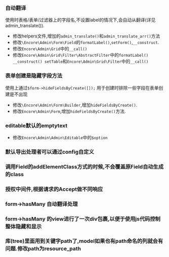 ### 自动翻译
使用时表格/表单/过滤器上的字段名,不设置label的情况下,会自动从翻译(详见admin_translate()).
* 修改helpers文件,增加的`admin_translate()`和`admin_translate_arr()`方法
* 修改`\Encore\Admin\Form\Field`的`formatLabel()`,`setForm()`,`__construct`.
* 修改`Encore\Admin\Grid`中的`__call()`
* 修改`Encore\Admin\Grid\Filter\AbstractFilter`中的`formatLabel() __construct() setTable`和`Encore\Admin\Grid\Filter`中的`__call()`

### 表单创建是隐藏字段方法
使用上通过`$form->hideFieldsByCreate([]);`
用于创建时排除一些字段在表单创建是不出现
* 修改`\Encore\Admin\Form\Builder`,增加`hideFieldsByCreate()`.
* 修改`Encore\Admin\Form`,增加`hideFieldsByCreate()`方法.
 
### editable默认的emptytext
* 修改`Encore\Admin\Admin\Editable`中的`$option`

### 默认导出处理者可以通过config自定义

### 调用Field的addElementClass方式的时候,不会覆盖原Field自动生成的class

### 授权中间件,根据请求的Accept做不同响应

### form->hasMany 自动翻译处理
### form->hasMany 的view进行了一次div包裹,以便于使用js代码控制整体隐藏和显示
### 库(tree)里面用到关键字path了,model如果也有path命名的列就会有问题.修改path为resource_path